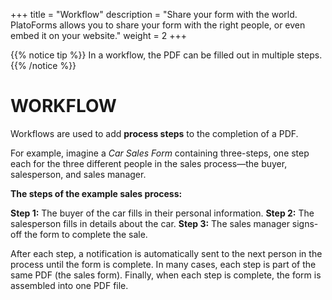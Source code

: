 +++
title = "Workflow"
description = "Share your form with the world. PlatoForms allows you to share your form with the right people, or even embed it on your website."
weight = 2
+++

{{% notice tip  %}}
<a name="HM-WORKFLOW-100" class="anchor"></a>
In a workflow, the PDF can be filled out in multiple steps. 
{{% /notice %}}

# WORKFLOW

Workflows are used to add **process steps** to the completion of a PDF. 

For example, imagine a *Car Sales Form* containing three-steps, one step each for the three different people in the sales process—the buyer, salesperson, and sales manager.

**The steps of the example sales process:**

**Step 1:** The buyer of the car fills in their personal information.
**Step 2:** The salesperson fills in details about the car.
**Step 3:**  The sales manager signs-off the form to complete the sale.

After each step, a notification is automatically sent to the next person in the process until the form is complete. In many cases, each step is part of the same PDF (the sales form). Finally, when each step is complete, the form is assembled into one PDF file.



